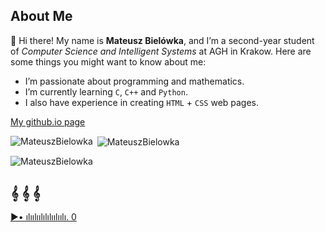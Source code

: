 ## About Me

👋 Hi there! My name is **Mateusz Bielówka**, and I’m a second-year student of *Computer Science and Intelligent Systems* at AGH in Krakow. Here are some things you might want to know about me:

- I’m passionate about programming and mathematics.
- I’m currently learning  `C`, `C++` and `Python`.
- I also have experience in creating `HTML` + `CSS` web pages.

[My github.io page](https://mateuszbielowka.github.io/)
<p><img align="left" src="https://github-readme-stats.vercel.app/api/top-langs?username=MateuszBielowka&show_icons=true&theme=light&locale=en&layout=compact" alt="MateuszBielowka" /></p>

<p>&nbsp;<img align="center" src="https://github-readme-stats.vercel.app/api?username=MateuszBielowka&show_icons=true&theme=light&locale=en" alt="MateuszBielowka" /></p>

<p><img align="center" src="https://github-readme-streak-stats.herokuapp.com/?user=MateuszBielowka&theme=light" alt="MateuszBielowka" /></p>

## 𝄞 𝄞 𝄞

[▶• ılıılıılılılıılıılı. 0](https://www.youtube.com/watch?v=h8O93JyYve0)


